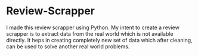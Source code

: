 # Review-Scrapper
I made this review scrapper using Python. My intent to create a review scrapper is to extract data from the real world which is not available directly.
It heps in creating completely new set of data which after cleaning, can be used to solve another real world problems. 
